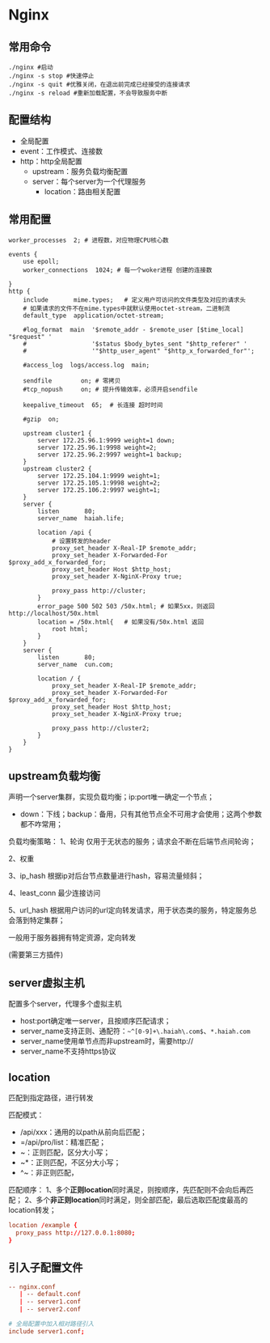 # Nginx

## 常用命令
```shell
./nginx #启动
./nginx -s stop #快速停止
./nginx -s quit #优雅关闭，在退出前完成已经接受的连接请求
./nginx -s reload #重新加载配置，不会导致服务中断
```
## 配置结构

- 全局配置
- event：工作模式、连接数
- http：http全局配置
  - upstream：服务负载均衡配置
  - server：每个server为一个代理服务
    - location：路由相关配置

## 常用配置

```shell
worker_processes  2; # 进程数，对应物理CPU核心数

events {
    use epoll;
    worker_connections  1024; # 每一个woker进程 创建的连接数

}
http {
    include       mime.types;   # 定义用户可访问的文件类型及对应的请求头
    # 如果请求的文件不在mime.types中就默认使用octet-stream，二进制流
    default_type  application/octet-stream; 

    #log_format  main  '$remote_addr - $remote_user [$time_local] "$request" '
    #                  '$status $body_bytes_sent "$http_referer" '
    #                  '"$http_user_agent" "$http_x_forwarded_for"';

    #access_log  logs/access.log  main;

    sendfile        on; # 零拷贝
    #tcp_nopush     on; # 提升传输效率，必须开启sendfile

    keepalive_timeout  65;  # 长连接 超时时间

    #gzip  on;

    upstream cluster1 {
        server 172.25.96.1:9999 weight=1 down;
        server 172.25.96.1:9998 weight=2;
        server 172.25.96.2:9997 weight=1 backup;
    }
    upstream cluster2 {
        server 172.25.104.1:9999 weight=1;
        server 172.25.105.1:9998 weight=2;
        server 172.25.106.2:9997 weight=1;
    }
    server {
        listen       80;
        server_name  haiah.life;

        location /api {
            # 设置转发的header
            proxy_set_header X-Real-IP $remote_addr;
            proxy_set_header X-Forwarded-For $proxy_add_x_forwarded_for;
            proxy_set_header Host $http_host;
            proxy_set_header X-NginX-Proxy true;

            proxy_pass http://cluster;
        }
        error_page 500 502 503 /50x.html; # 如果5xx，则返回 http://localhost/50x.html
        location = /50x.html{   # 如果没有/50x.html 返回
            root html;
        }
    }
    server {
        listen       80;
        server_name  cun.com;

        location / {
            proxy_set_header X-Real-IP $remote_addr;
            proxy_set_header X-Forwarded-For $proxy_add_x_forwarded_for;
            proxy_set_header Host $http_host;
            proxy_set_header X-NginX-Proxy true;

            proxy_pass http://cluster2;
        }
    }
}
```
## upstream负载均衡
声明一个server集群，实现负载均衡；ip:port唯一确定一个节点；

- down：下线；backup：备用，只有其他节点全不可用才会使用；这两个参数都不咋常用；

负载均衡策略：
1、轮询
仅用于无状态的服务；请求会不断在后端节点间轮询；

2、权重

3、ip_hash
根据ip对后台节点数量进行hash，容易流量倾斜；

4、least_conn
最少连接访问

5、url_hash
根据用户访问的url定向转发请求，用于状态类的服务，特定服务总会落到特定集群；

一般用于服务器拥有特定资源，定向转发

(需要第三方插件)

## server虚拟主机
配置多个server，代理多个虚拟主机
- host:port确定唯一server，且按顺序匹配请求；
- server_name支持正则、通配符：`~^[0-9]+\.haiah\.com$`、`*.haiah.com`
- server_name使用单节点而非upstream时，需要http://
- server_name不支持https协议

## location
匹配到指定路径，进行转发

匹配模式：
- /api/xxx：通用的以path从前向后匹配；
- =/api/pro/list：精准匹配；
- ~：正则匹配，区分大小写；
- ~*：正则匹配，不区分大小写；
- ^~：非正则匹配，

匹配顺序：
1、多个**正则location**同时满足，则按顺序，先匹配则不会向后再匹配；
2、多个**非正则location**同时满足，则全部匹配，最后选取匹配度最高的location转发；

```conf
location /example {
  proxy_pass http://127.0.0.1:8080;
}
```

## 引入子配置文件

```conf
-- nginx.conf
   | -- default.conf
   | -- server1.conf
   | -- server2.conf

# 全局配置中加入相对路径引入
include server1.conf;
```